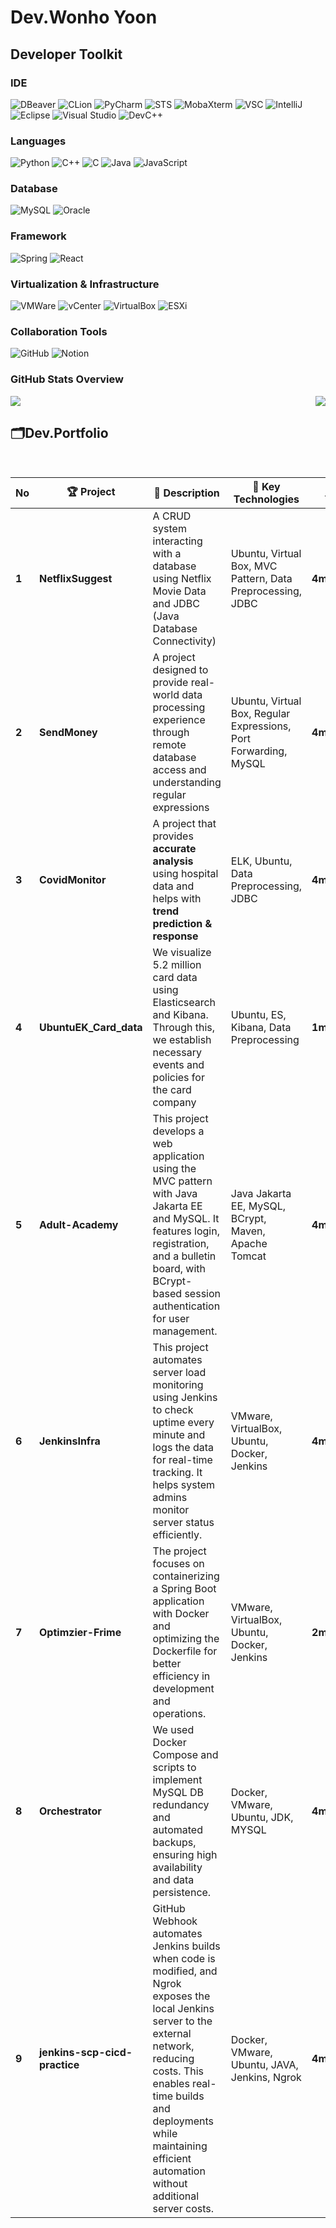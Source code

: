 # Dev.Wonho Yoon
###

## Developer Toolkit

### IDE
![DBeaver](https://img.shields.io/badge/DBeaver-2F4F4F?style=flat-square&logo=DBeaver&logoColor=white)
![CLion](https://img.shields.io/badge/CLion-000000?style=flat-square&logo=CLion&logoColor=white)
![PyCharm](https://img.shields.io/badge/PyCharm-000000?style=flat-square&logo=PyCharm&logoColor=white)
![STS](https://img.shields.io/badge/STS-6DB33F?style=flat-square&logo=Spring&logoColor=white)
![MobaXterm](https://img.shields.io/badge/MobaXterm-1C1C1C?style=flat-square&logo=MobaXterm&logoColor=white)
![VSC](https://img.shields.io/badge/VS_Code-007ACC?style=flat-square&logo=VisualStudioCode&logoColor=white)
![IntelliJ](https://img.shields.io/badge/IntelliJ-000000?style=flat-square&logo=IntelliJIDEA&logoColor=white)
![Eclipse](https://img.shields.io/badge/Eclipse-2C2255?style=flat-square&logo=Eclipse&logoColor=white)
![Visual Studio](https://img.shields.io/badge/Visual_Studio-5C2D91?style=flat-square&logo=VisualStudio&logoColor=white)
![DevC++](https://img.shields.io/badge/DevC%2B%2B-000000?style=flat-square&logo=DevC%2B%2B&logoColor=white)

### Languages
![Python](https://img.shields.io/badge/Python-3776AB?style=flat-square&logo=Python&logoColor=white)
![C++](https://img.shields.io/badge/C++-00599C?style=flat-square&logo=cplusplus&logoColor=white)
![C](https://img.shields.io/badge/C-A8B9CC?style=flat-square&logo=C&logoColor=white)
![Java](https://img.shields.io/badge/Java-007396?style=flat-square&logo=java&logoColor=white)
![JavaScript](https://img.shields.io/badge/JavaScript-F7DF1E?style=flat-square&logo=JavaScript&logoColor=white)

### Database
![MySQL](https://img.shields.io/badge/MySQL-4479A1?style=flat-square&logo=mysql&logoColor=white)
![Oracle](https://img.shields.io/badge/Oracle-F80000?style=flat-square&logo=oracle&logoColor=white)


### Framework
![Spring](https://img.shields.io/badge/Spring-6DB33F?style=flat-square&logo=Spring&logoColor=white)
![React](https://img.shields.io/badge/React-61DAFB?style=flat-square&logo=React&logoColor=black)

### Virtualization & Infrastructure
![VMWare](https://img.shields.io/badge/VMware-607078?style=flat-square&logo=VMware&logoColor=white) 
![vCenter](https://img.shields.io/badge/vCenter-607078?style=flat-square&logo=VMware&logoColor=white) 
![VirtualBox](https://img.shields.io/badge/VirtualBox-183E8D?style=flat-square&logo=VirtualBox&logoColor=white) 
![ESXi](https://img.shields.io/badge/ESXi-607078?style=flat-square&logo=VMware&logoColor=white)


### Collaboration Tools
![GitHub](https://img.shields.io/badge/GitHub-181717?style=flat-square&logo=GitHub&logoColor=white)
![Notion](https://img.shields.io/badge/Notion-000000?style=flat)


### GitHub Stats Overview
<div style="display: flex; justify-content: space-between;">
  <img src="https://github-readme-stats.vercel.app/api?username=UnoYoon&show_icons=true&count_private=true&hide=prs&theme=gray" />
  <img src="https://github-readme-stats.vercel.app/api?username=UnoYoon&hide=contribs,prs&show_icons=true&theme=gray" />
</div>





## 🗂️Dev.Portfolio
<br>

| No  | 🏆 Project          | 📌 Description                                                                 | 🔧 Key Technologies                                 | 👩‍👩‍👧‍👦 Team    | 🔗 Link                                                         | 📅 Date       |
|-----|---------------------|------------------------------------------------------------------------------|----------------------------------------------------|-------------------|----------------------------------------------------------------|---------------|
| **1** | **NetflixSuggest**   | A CRUD system interacting with a database using Netflix Movie Data and JDBC (Java Database Connectivity) | Ubuntu, Virtual Box, MVC Pattern, Data Preprocessing, JDBC | **4members**     | 🔗 [GitHub Link](https://github.com/UnoYoon/NS_BE-1.git)       | 📅 **2025.01.13** |
| **2** | **SendMoney**        | A project designed to provide real-world data processing experience through remote database access and understanding regular expressions | Ubuntu, Virtual Box, Regular Expressions, Port Forwarding, MySQL | **4members**     | 🔗 [GitHub Link](https://github.com/UnoYoon/Send_Money.git)    | 📅 **2025.01.17** |
| **3** | **CovidMonitor**     | A project that provides **accurate analysis** using hospital data and helps with **trend prediction & response** | ELK, Ubuntu, Data Preprocessing, JDBC             | **4members**     | 🔗 [GitHub Link](https://github.com/UnoYoon/Send_Money.git)    | 📅 **2025.01.17** |
| **4** | **UbuntuEK_Card_data** | We visualize 5.2 million card data using Elasticsearch and Kibana. Through this, we establish necessary events and policies for the card company | Ubuntu, ES, Kibana, Data Preprocessing             | **1member**      | 🔗 [GitHub Link](https://github.com/UnoYoon/Ubuntu-EK-Stack.git) | 📅 **2025.01.24** |
| **5** | **Adult-Academy** | This project develops a web application using the MVC pattern with Java Jakarta EE and MySQL. It features login, registration, and a bulletin board, with BCrypt-based session authentication for user management. | Java Jakarta EE, MySQL, BCrypt, Maven, Apache Tomcat | **4member**   | 🔗 [GitHub Link](https://github.com/UnoYoon/Adult-Academy) | 📅 **2025.02.10** |
| **6** | **JenkinsInfra** | This project automates server load monitoring using Jenkins to check uptime every minute and logs the data for real-time tracking. It helps system admins monitor server status efficiently. | VMware, VirtualBox, Ubuntu, Docker, Jenkins | **4member**   | 🔗 [GitHub Link](https://github.com/Jenkins-infra-linux/JenkinsInfra?tab=readme-ov-file) | 📅 **2025.03.17** |
| **7** | **Optimzier-Frime** | The project focuses on containerizing a Spring Boot application with Docker and optimizing the Dockerfile for better efficiency in development and operations. | VMware, VirtualBox, Ubuntu, Docker, Jenkins | **2member**   | 🔗 [GitHub Link](https://github.com/UnoYoon/Optimzier-Frime) | 📅 **2025.03.19** |
| **8** | **Orchestrator** | We used Docker Compose and scripts to implement MySQL DB redundancy and automated backups, ensuring high availability and data persistence. | Docker, VMware, Ubuntu, JDK, MYSQL | **4member**   | 🔗 [GitHub Link](https://github.com/Jenkins-infra-linux/Orchestrator) | 📅 **2025.03.21** |
| **9** | **jenkins-scp-cicd-practice** | GitHub Webhook automates Jenkins builds when code is modified, and Ngrok exposes the local Jenkins server to the external network, reducing costs. This enables real-time builds and deployments while maintaining efficient automation without additional server costs. | Docker, VMware, Ubuntu, JAVA, Jenkins, Ngrok | **4member**   | 🔗 [GitHub Link](https://github.com/UnoYoon/jenkins-scp-cicd-practice) | 📅 **2025.03.27** |


